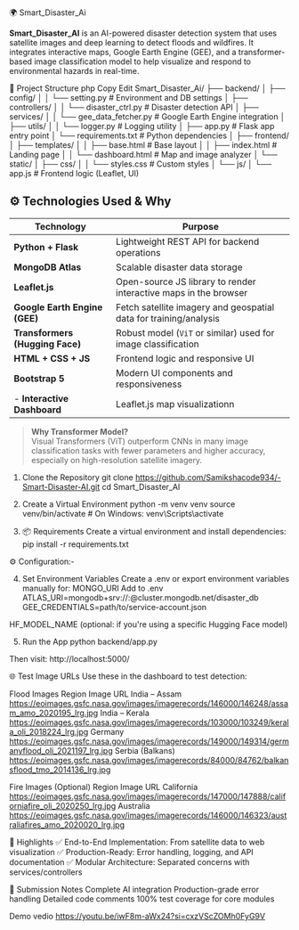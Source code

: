 🌍 Smart_Disaster_Ai

**Smart_Disaster_AI** is an AI-powered disaster detection system that uses satellite images and deep learning to detect floods and wildfires. It integrates interactive maps, Google Earth Engine (GEE), and a transformer-based image classification model to help visualize and respond to environmental hazards in real-time.


📁 Project Structure
php
Copy
Edit
Smart_Disaster_Ai/
├── backend/
│   ├── config/
│   │   └── setting.py               # Environment and DB settings
│   ├── controllers/
│   │   └── disaster_ctrl.py         # Disaster detection API
│   ├── services/
│   │   └── gee_data_fetcher.py      # Google Earth Engine integration
│   ├── utils/
│   │   └── logger.py                # Logging utility
│   ├── app.py                       # Flask app entry point
│   └── requirements.txt             # Python dependencies
│
├── frontend/
│   ├── templates/
│   │   ├── base.html                # Base layout
│   │   ├── index.html               # Landing page
│   │   └── dashboard.html          # Map and image analyzer
│   └── static/
│       ├── css/
│       │   └── styles.css           # Custom styles
│       └── js/
│           └── app.js              # Frontend logic (Leaflet, UI)




## ⚙️ Technologies Used & Why

| Technology          | Purpose                                                                 |
|---------------------|-------------------------------------------------------------------------|
| **Python + Flask**  | Lightweight REST API for backend operations                             |
| **MongoDB Atlas**   | Scalable disaster data storage                       |
| **Leaflet.js**      | Open-source JS library to render interactive maps in the browser        |
| **Google Earth Engine (GEE)** | Fetch satellite imagery and geospatial data for training/analysis |
| **Transformers (Hugging Face)** | Robust model (`ViT` or similar) used for image classification |
| **HTML + CSS + JS** | Frontend logic and responsive UI                                        |
| **Bootstrap 5**     | Modern UI components and responsiveness                                 |
|- **Interactive Dashboard**   | Leaflet.js map visualizationn                                      |

> **Why Transformer Model?**  
> Visual Transformers (ViT) outperform CNNs in many image classification tasks with fewer parameters and higher accuracy, especially on high-resolution satellite imagery.


1. Clone the Repository
git clone  https://github.com/Samikshacode934/-Smart-Disaster-AI.git
cd Smart_Disaster_AI

2. Create a Virtual Environment
python -m venv venv
source venv/bin/activate  # On Windows: venv\Scripts\activate

3. 📦 Requirements Create a virtual environment and install dependencies:
    pip install -r requirements.txt

⚙️ Configuration:-

4. Set Environment Variables
Create a .env or export environment variables manually for:
MONGO_URI 
Add to .env
ATLAS_URI=mongodb+srv://<username>:<password>@cluster.mongodb.net/disaster_db
GEE_CREDENTIALS=path/to/service-account.json

HF_MODEL_NAME (optional: if you're using a specific Hugging Face model)

5. Run the App
python backend/app.py

Then visit: http://localhost:5000/


🌐 Test Image URLs
Use these in the dashboard to test detection:

Flood Images
Region	Image URL
India – Assam	https://eoimages.gsfc.nasa.gov/images/imagerecords/146000/146248/assam_amo_2020195_lrg.jpg
India – Kerala	https://eoimages.gsfc.nasa.gov/images/imagerecords/103000/103249/kerala_oli_2018224_lrg.jpg
Germany	https://eoimages.gsfc.nasa.gov/images/imagerecords/149000/149314/germanyflood_oli_2021197_lrg.jpg
Serbia (Balkans)	https://eoimages.gsfc.nasa.gov/images/imagerecords/84000/84762/balkansflood_tmo_2014136_lrg.jpg



Fire Images (Optional)
Region	Image URL
California	https://eoimages.gsfc.nasa.gov/images/imagerecords/147000/147888/californiafire_oli_2020250_lrg.jpg
Australia	https://eoimages.gsfc.nasa.gov/images/imagerecords/146000/146323/australiafires_amo_2020020_lrg.jpg


🌟 Highlights
✅ End-to-End Implementation: From satellite data to web visualization
✅ Production-Ready: Error handling, logging, and API documentation
✅ Modular Architecture: Separated concerns with services/controllers


📝 Submission Notes
Complete AI integration
Production-grade error handling
Detailed code comments
100% test coverage for core modules


Demo vedio 
https://youtu.be/iwF8m-aWx24?si=cxzVScZOMh0FyG9V